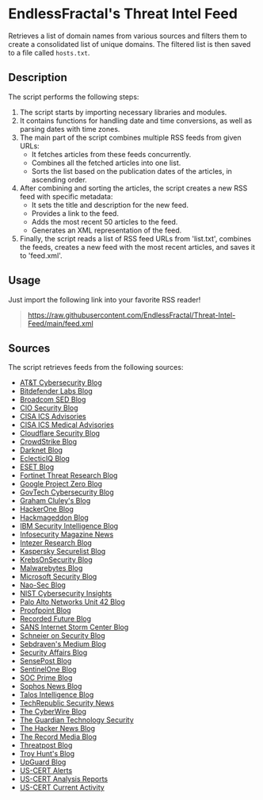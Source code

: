 # EndlessFractal's Threat Intel Feed

Retrieves a list of domain names from various sources and filters them to create a consolidated list of unique domains. The filtered list is then saved to a file called `hosts.txt`.

## Description

The script performs the following steps:

1. The script starts by importing necessary libraries and modules.
2. It contains functions for handling date and time conversions, as well as parsing dates with time zones.
3. The main part of the script combines multiple RSS feeds from given URLs:
   - It fetches articles from these feeds concurrently.
   - Combines all the fetched articles into one list.
   - Sorts the list based on the publication dates of the articles, in ascending order.
4. After combining and sorting the articles, the script creates a new RSS feed with specific metadata:
   - It sets the title and description for the new feed.
   - Provides a link to the feed.
   - Adds the most recent 50 articles to the feed.
   - Generates an XML representation of the feed.
5. Finally, the script reads a list of RSS feed URLs from 'list.txt', combines the feeds, creates a new feed with the most recent articles, and saves it to 'feed.xml'.

## Usage

Just import the following link into your favorite RSS reader!

> https://raw.githubusercontent.com/EndlessFractal/Threat-Intel-Feed/main/feed.xml

## Sources

The script retrieves feeds from the following sources:

- [AT&T Cybersecurity Blog](https://cybersecurity.att.com/site/blog-all-rss)
- [Bitdefender Labs Blog](https://www.bitdefender.com/blog/api/rss/labs/)
- [Broadcom SED Blog](https://sed-cms.broadcom.com/rss/v1/blogs/rss.xml)
- [CIO Security Blog](https://www.cio.com/security/feed/)
- [CISA ICS Advisories](https://www.cisa.gov/cybersecurity-advisories/ics-advisories.xml)
- [CISA ICS Medical Advisories](https://www.cisa.gov/cybersecurity-advisories/ics-medical-advisories.xml)
- [Cloudflare Security Blog](https://blog.cloudflare.com/tag/security/rss)
- [CrowdStrike Blog](https://www.crowdstrike.com/blog/feed)
- [Darknet Blog](https://www.darknet.org.uk/feed/)
- [EclecticIQ Blog](https://blog.eclecticiq.com/rss.xml)
- [ESET Blog](https://blog.eset.com/feed)
- [Fortinet Threat Research Blog](https://feeds.fortinet.com/fortinet/blog/threat-research)
- [Google Project Zero Blog](https://googleprojectzero.blogspot.com/feeds/posts/default)
- [GovTech Cybersecurity Blog](https://www.govtech.com/blogs/lohrmann-on-cybersecurity.rss)
- [Graham Cluley's Blog](https://www.grahamcluley.com/feed/)
- [HackerOne Blog](https://www.hackerone.com/blog.rss)
- [Hackmageddon Blog](https://www.hackmageddon.com/feed/)
- [IBM Security Intelligence Blog](https://securityintelligence.com/feed/)
- [Infosecurity Magazine News](https://www.infosecurity-magazine.com/rss/news/)
- [Intezer Research Blog](https://intezer.com/blog/research/feed/)
- [Kaspersky Securelist Blog](https://securelist.com/feed/)
- [KrebsOnSecurity Blog](https://krebsonsecurity.com/feed/)
- [Malwarebytes Blog](https://blog.malwarebytes.com/feed/)
- [Microsoft Security Blog](https://www.microsoft.com/en-us/security/blog/feed/)
- [Nao-Sec Blog](https://nao-sec.org/feed.xml)
- [NIST Cybersecurity Insights](https://www.nist.gov/blogs/cybersecurity-insights/rss.xml)
- [Palo Alto Networks Unit 42 Blog](https://unit42.paloaltonetworks.com//feed)
- [Proofpoint Blog](https://www.proofpoint.com/us/blog)
- [Recorded Future Blog](https://www.recordedfuture.com/feed)
- [SANS Internet Storm Center Blog](https://isc.sans.edu/rssfeed_full.xml)
- [Schneier on Security Blog](https://www.schneier.com/blog/atom.xml)
- [Sebdraven's Medium Blog](https://sebdraven.medium.com/feed)
- [Security Affairs Blog](https://securityaffairs.co//feed)
- [SensePost Blog](https://sensepost.com/rss.xml)
- [SentinelOne Blog](https://www.sentinelone.com/feed/)
- [SOC Prime Blog](https://socprime.com/feed/)
- [Sophos News Blog](https://news.sophos.com/feed/)
- [Talos Intelligence Blog](https://blog.talosintelligence.com/rss/)
- [TechRepublic Security News](https://www.techrepublic.com/rssfeeds/topic/security/)
- [The CyberWire Blog](https://thecyberwire.com/feeds/rss.xml)
- [The Guardian Technology Security](https://www.theguardian.com/technology/data-computer-security/rss)
- [The Hacker News Blog](https://thehackernews.com/feeds/posts/default)
- [The Record Media Blog](https://therecord.media//feed)
- [Threatpost Blog](https://threatpost.com/feed/)
- [Troy Hunt's Blog](https://www.troyhunt.com/rss/)
- [UpGuard Blog](https://www.upguard.com/blog/rss.xml)
- [US-CERT Alerts](https://us-cert.cisa.gov/ncas/alerts.xml)
- [US-CERT Analysis Reports](https://us-cert.cisa.gov/ncas/analysis-reports.xml)
- [US-CERT Current Activity](https://us-cert.cisa.gov/ncas/current-activity.xml)
